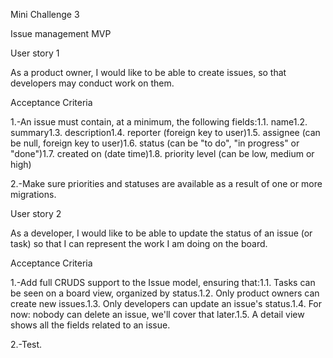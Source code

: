 Mini Challenge 3

Issue management MVP

User story 1

As a product owner, I would like to be able to create issues, so that developers may conduct work on them.

Acceptance Criteria

1.-An issue must contain, at a minimum, the following fields:1.1. name1.2. summary1.3. description1.4. reporter (foreign key to user)1.5. assignee (can be null, foreign key to user)1.6. status (can be "to do", "in progress" or "done")1.7. created on (date time)1.8. priority level (can be low, medium or high)

2.-Make sure priorities and statuses are available as a result of one or more migrations.


User story 2

As a developer, I would like to be able to update the status of an issue (or task) so that I can represent the work I am doing on the board.

Acceptance Criteria

1.-Add full CRUDS support to the Issue model, ensuring that:1.1. Tasks can be seen on a board view, organized by status.1.2. Only product owners can create new issues.1.3. Only developers can update an issue's status.1.4. For now: nobody can delete an issue, we'll cover that later.1.5. A detail view shows all the fields related to an issue.

2.-Test.